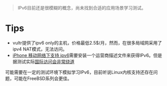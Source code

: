 > IPv6目前还是很模糊的概念，尚未找到合适的应用场景学习测试。

# Tips

* vultr提供了ipv6 only的主机，价格最低2.5$/月，然而，在很多局域网采用了ipv4 NAT模式，无法访问。
* [iPhone 移动网络下支持 ipv6](https://www.v2ex.com/t/474477)需要安装一个运营商描述文件来获得IPv6。但是据测试实际[国际访问会非常绕道](https://www.v2ex.com/t/497413)

可能需要在一定的测试环境下模拟学习IPv6，目前听说Linux内核支持还存在问题，可能在FreeBSD系列会更佳。